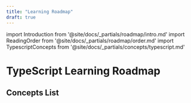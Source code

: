 ```yaml
---
title: "Learning Roadmap"
draft: true
---
```


import Introduction from '@site/docs/_partials/roadmap/intro.md'
import ReadingOrder from '@site/docs/_partials/roadmap/order.md'
import TypescriptConcepts from '@site/docs/_partials/concepts/typescript.md'

# TypeScript Learning Roadmap
<Introduction />

## Concepts List
<ReadingOrder />
<TypescriptConcepts />

